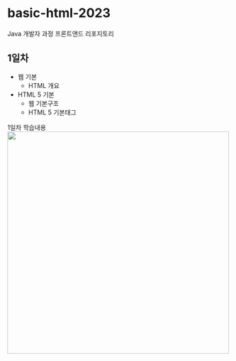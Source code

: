 # basic-html-2023 
Java 개발자 과정 프론트앤드 리포지토리


## 1일차 
- 웹 기본
    - HTML 개요 
- HTML 5 기본
    - 웹 기본구조
    - HTML 5 기본태그


1일차 학습내용
<img src="https://user-images.githubusercontent.com/101508116/226657323-e06efc3f-0687-4e37-b1d4-26ecde1317e9.png" width="500" />





